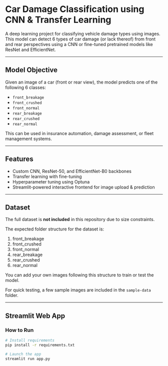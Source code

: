 # Car Damage Classification using CNN & Transfer Learning

A deep learning project for classifying vehicle damage types using images. This model can detect 6 types of car damage (or lack thereof) from front and rear perspectives using a CNN or fine-tuned pretrained models like ResNet and EfficientNet.

---

## Model Objective

Given an image of a car (front or rear view), the model predicts one of the following 6 classes:

- `front_breakage`
- `front_crushed`
- `front_normal`
- `rear_breakage`
- `rear_crushed`
- `rear_normal`

This can be used in insurance automation, damage assessment, or fleet management systems.

---

## Features

- Custom CNN, ResNet-50, and EfficientNet-B0 backbones
- Transfer learning with fine-tuning
- Hyperparameter tuning using Optuna
- Streamlit-powered interactive frontend for image upload & prediction

---
## Dataset

The full dataset is **not included** in this repository due to size constraints.

The expected folder structure for the dataset is:
1. front_breakage
1. front_crushed
1. front_normal
1. rear_breakage
1. rear_crushed
1. rear_normal

You can add your own images following this structure to train or test the model.

For quick testing, a few sample images are included in the `sample-data` folder.


---
## Streamlit Web App

### How to Run

```bash
# Install requirements
pip install -r requirements.txt

# Launch the app
streamlit run app.py
